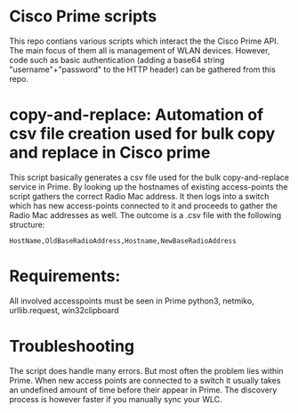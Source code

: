 Cisco Prime scripts
=====

This repo contians various scripts which interact the the Cisco Prime API. 
The main focus of them all is management of WLAN devices. However, code such as
basic authentication (adding a base64 string "username"+"password" to the HTTP header) can be gathered from this repo.

copy-and-replace: Automation of csv file creation used for bulk copy and replace in Cisco prime
===
This script basically generates a csv file used for the bulk copy-and-replace service in Prime.
By looking up the hostnames of existing access-points the script gathers the correct Radio Mac address.
It then logs into a switch which has new access-points connected to it and proceeds to gather the Radio Mac addresses as well.
The outcome is a .csv file with the following structure:
```
HostName,OldBaseRadioAddress,Hostname,NewBaseRadioAddress
```


Requirements:
==
All involved accesspoints must be seen in Prime
python3, netmiko, urllib.request, win32clipboard


Troubleshooting
=
The script does handle many errors. But most often the problem lies within Prime.
When new access points are connected to a switch it usually takes an undefined amount of time before
their appear in Prime. The discovery process is however faster if you manually sync your WLC.


